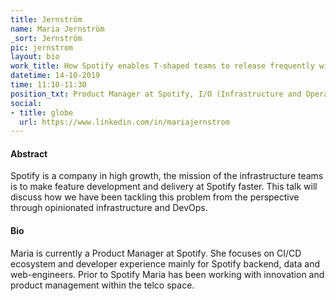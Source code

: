 ```yaml
---
title: Jernström
name: Maria Jernström
_sort: Jernström
pic: jernstrom
layout: bio
work_title: How Spotify enables T-shaped teams to release frequently with confidence
datetime: 14-10-2019
time: 11:10-11:30
position_txt: Product Manager at Spotify, I/O (Infrastructure and Operations)
social:
- title: globe
  url: https://www.linkedin.com/in/mariajernstrom
---
```


#### Abstract

Spotify is a company in high growth, the mission of the infrastructure teams is to make feature development and delivery at Spotify faster. This talk will discuss how we have been tackling this problem from the perspective through opinionated infrastructure and DevOps. 

#### Bio

Maria is currently a Product Manager at Spotify. She focuses on CI/CD ecosystem and developer experience mainly for Spotify backend, data and web-engineers.
Prior to Spotify Maria has been working with innovation and product management within the telco space.
